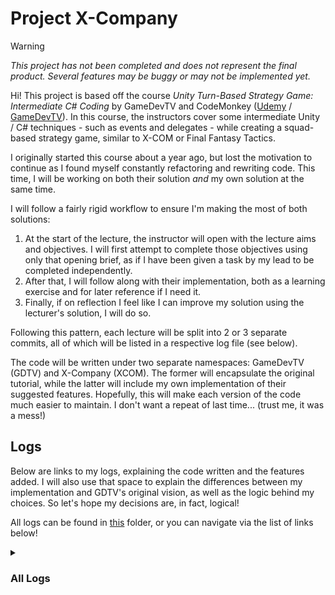 # Project X-Company
> [!WARNING]
> _This project has not been completed and does not represent the final product. Several features may be buggy or may not be implemented yet._

Hi! This project is based off the course _Unity Turn-Based Strategy Game: Intermediate C# Coding_ by GameDevTV and CodeMonkey ([Udemy](https://www.udemy.com/course/unity-turn-based-strategy/) / [GameDevTV](https://www.gamedev.tv/p/unity-turn-based-strategy/)). In this course, the instructors cover some intermediate Unity / C# techniques - such as events and delegates - while creating a squad-based strategy game, similar to X-COM or Final Fantasy Tactics.

I originally started this course about a year ago, but lost the motivation to continue as I found myself constantly refactoring and rewriting code. This time, I will be working on both their solution _and_ my own solution at the same time.

I will follow a fairly rigid workflow to ensure I'm making the most of both solutions:
1. At the start of the lecture, the instructor will open with the lecture aims and objectives. I will first attempt to complete those objectives using only that opening brief, as if I have been given a task by my lead to be completed independently.
2. After that, I will follow along with their implementation, both as a learning exercise and for later reference if I need it.
3. Finally, if on reflection I feel like I can improve my solution using the lecturer's solution, I will do so.

Following this pattern, each lecture will be split into 2 or 3 separate commits, all of which will be listed in a respective log file (see below).

The code will be written under two separate namespaces: GameDevTV (GDTV) and X-Company (XCOM). The former will encapsulate the original tutorial, while the latter will include my own implementation of their suggested features. Hopefully, this will make each version of the code much easier to maintain. I don't want a repeat of last time... (trust me, it was a mess!)

## Logs
Below are links to my logs, explaining the code written and the features added. I will also use that space to explain the differences between my implementation and GDTV's original vision, as well as the logic behind my choices. So let's hope my decisions are, in fact, logical!

All logs can be found in [this](https://github.com/Xakaiczar/ProjectXCompany/tree/main/Devlog) folder, or you can navigate via the list of links below!

<details>
<summary><h3>All Logs</h3></summary>
<ul>
  <li><a href="https://github.com/Xakaiczar/ProjectXCompany/blob/main/Devlog/Log%20File%2001%20-%20General%20Design%20Principles.md">Log File 01 - General Design Principles</a></li>
  <li><a href="https://github.com/Xakaiczar/ProjectXCompany/blob/main/Devlog/Log%20File%2002%20-%20Unit%20Movement.md">Log File 02 - Unit Movement</a></li>
  <li><a href="https://github.com/Xakaiczar/ProjectXCompany/blob/main/Devlog/Log%20File%2003%20-%20Mouse%20Raycast.md">Log File 03 - Mouse Raycast</a></li>
  <li><a href="https://github.com/Xakaiczar/ProjectXCompany/blob/main/Devlog/Log%20File%2004%20-%20Mouse%20World%20Position.md">Log File 04 - Mouse World Position</a></li>
  <li><a href="https://github.com/Xakaiczar/ProjectXCompany/blob/main/Devlog/Log%20File%2005%20-%20Unit%20Click%20to%20Move.md">Log File 05 - Unit Click to Move</a></li>
  <li><a href="https://github.com/Xakaiczar/ProjectXCompany/blob/main/Devlog/Log%20File%2006%20-%20Unit%20Rotate%20when%20Moving.md">Log File 06 - Unit Rotate when Moving</a></li>
  <li><a href="https://github.com/Xakaiczar/ProjectXCompany/blob/main/Devlog/Log%20File%2007%20-%20Unit%20Selection.md">Log File 07 - Unit Selection</a></li>
  <li><a href="https://github.com/Xakaiczar/ProjectXCompany/blob/main/Devlog/Log%20File%2008%20-%20Unit%20Selected%20Visual.md">Log File 08 - Unit Selected Visual</a></li>
  <li><a href="https://github.com/Xakaiczar/ProjectXCompany/blob/main/Devlog/Log%20File%2009%20-%20Grid%20System.md">Log File 09 - Grid System</a></li>
  <li><a href="https://github.com/Xakaiczar/ProjectXCompany/blob/main/Devlog/Log%20File%2010%20-%20Grid%20Object.md">Log File 10 - Grid Object</a></li>
  <li><a href="https://github.com/Xakaiczar/ProjectXCompany/blob/main/Devlog/Log%20File%2011%20-%20Minor%20Updates%20(Namespaces%20and%20Unit%20Selection).md">Log File 11 - Minor Updates (Namespaces and Unit Selection)</a></li>
</ul>
</details>
